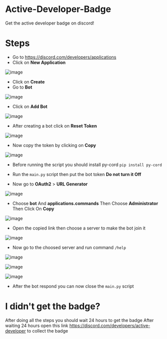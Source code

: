 # Active-Developer-Badge
Get the active developer badge on discord!

# Steps
- Go to https://discord.com/developers/applications
- Click on **New Application**

![image](https://user-images.githubusercontent.com/107618076/204291672-7ccc93c7-b97c-4bb0-892d-79531e2362d1.png)

- Click on **Create**
- Go to **Bot**

![image](https://user-images.githubusercontent.com/107618076/204291941-f3f2380c-1ccd-4408-9e41-da2fa33cae6e.png)

- Click on **Add Bot**

![image](https://user-images.githubusercontent.com/107618076/204292267-3b493668-c2d6-4ebc-ad02-f22dae4c914a.png)

- After creating a bot click on **Reset Token**

![image](https://user-images.githubusercontent.com/107618076/204293797-6bad74a7-c178-43c6-805c-64b734de9a32.png)

- Now copy the token by clicking on **Copy**

 ![image](https://user-images.githubusercontent.com/107618076/204293898-3aca1af1-a0aa-4d5e-9ea0-bbbed54edd5d.png)

- Before running the script you should install py-cord `pip install py-cord`
- Run the `main.py` script then put the bot token **Do not turn it Off**

- Now go to **OAuth2** > **URL Generator**

![image](https://user-images.githubusercontent.com/107618076/204294133-c0722059-e323-4397-8f32-728e31469932.png)

- Choose **bot** And **applications.commands** Then Choose **Administrator** Then Click On **Copy**

![image](https://user-images.githubusercontent.com/107618076/204295289-4c7844db-0fb0-4f5f-9ba9-3d27dc7d3f21.png)

- Open the copied link then choose a server to make the bot join it

![image](https://user-images.githubusercontent.com/107618076/204296115-517d1c35-21b0-4992-b7c5-6ec97d71bd81.png)

- Now go to the choosed server and run command `/help`

![image](https://user-images.githubusercontent.com/107618076/204297090-95c8af99-785b-4967-94ad-72ac7c171f1d.png)

![image](https://user-images.githubusercontent.com/107618076/204297313-ed08ae92-b44b-4746-a554-a06205ae5e37.png)

![image](https://user-images.githubusercontent.com/107618076/204297356-782c013d-6c8e-4542-b372-b3f6df7b7277.png)

- After the bot respond you can now close the `main.py` script

# I didn't get the badge?
After doing all the steps you should wait 24 hours to get the badge
After waiting 24 hours open this link https://discord.com/developers/active-developer to collect the badge
